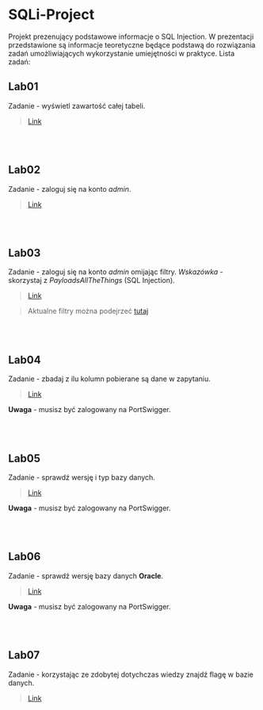 # SQLi-Project
Projekt prezenujący podstawowe informacje o SQL Injection.
W prezentacji przedstawione są informacje teoretyczne będące podstawą do rozwiązania zadań umożliwiających wykorzystanie umiejętności w praktyce.
Lista zadań:

## Lab01

Zadanie - wyświetl zawartość całej tabeli.
> [Link](https://web.ctflearn.com/web4/)

<br/><br/>



## Lab02

Zadanie - zaloguj się na konto *admin*.
> [Link](https://sqli.chal.fweefwop.club/welcome.php)

<br/><br/>



## Lab03

Zadanie - zaloguj się na konto *admin* omijając filtry.
*Wskazówka* - skorzystaj z *PayloadsAllTheThings* (SQL Injection).
> [Link](http://jupiter.challenges.picoctf.org:44979/)

> Aktualne filtry można podejrzeć [tutaj](http://jupiter.challenges.picoctf.org:44979/filter.php)

<br/><br/>



## Lab04

Zadanie - zbadaj z ilu kolumn pobierane są dane w zapytaniu.
> [Link](https://portswigger.net/web-security/sql-injection/union-attacks/lab-determine-number-of-columns)

**Uwaga** - musisz być zalogowany na PortSwigger.

<br/><br/>



## Lab05

Zadanie - sprawdź wersję i typ bazy danych.
> [Link](https://portswigger.net/web-security/sql-injection/examining-the-database/lab-querying-database-version-mysql-microsoft)

**Uwaga** - musisz być zalogowany na PortSwigger.

<br/><br/>



## Lab06

Zadanie - sprawdź wersję bazy danych **Oracle**.
> [Link](https://portswigger.net/web-security/sql-injection/examining-the-database/lab-querying-database-version-oracle)

**Uwaga** - musisz być zalogowany na PortSwigger.

<br/><br/>



## Lab07
Zadanie - korzystając ze zdobytej dotychczas wiedzy znajdź flagę w bazie danych.

> [Link](https://web.ctflearn.com/web8)



